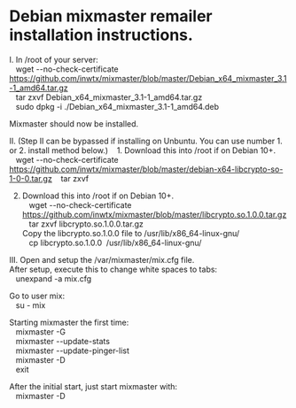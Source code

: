 # Debian mixmaster remailer installation instructions.

I. In /root of your server:  
&nbsp;&nbsp;&nbsp;wget --no-check-certificate https://github.com/inwtx/mixmaster/blob/master/Debian_x64_mixmaster_3.1-1_amd64.tar.gz  
&nbsp;&nbsp;&nbsp;tar zxvf Debian_x64_mixmaster_3.1-1_amd64.tar.gz  
&nbsp;&nbsp;&nbsp;sudo dpkg -i ./Debian_x64_mixmaster_3.1-1_amd64.deb  
    
Mixmaster should now be installed.  
    
II. (Step II can be bypassed if installing on Unbuntu. You can use number 1. or 2. install method below.)
&nbsp;&nbsp;&nbsp;1. Download this into /root if on Debian 10+.  
&nbsp;&nbsp;&nbsp;wget --no-check-certificate https://github.com/inwtx/mixmaster/blob/master/debian-x64-libcrypto-so-1-0-0.tar.gz
&nbsp;&nbsp;&nbsp;tar zxvf 

2. Download this into /root if on Debian 10+.  
&nbsp;&nbsp;&nbsp;wget --no-check-certificate https://github.com/inwtx/mixmaster/blob/master/libcrypto.so.1.0.0.tar.gz  
&nbsp;&nbsp;&nbsp;tar zxvf libcrypto.so.1.0.0.tar.gz  
Copy the libcrypto.so.1.0.0 file to /usr/lib/x86_64-linux-gnu/  
&nbsp;&nbsp;&nbsp;cp libcrypto.so.1.0.0&nbsp;&nbsp;/usr/lib/x86_64-linux-gnu/  
    
III.
Open and setup the /var/mixmaster/mix.cfg file.  
After setup, execute this to change white spaces to tabs:  
&nbsp;&nbsp;&nbsp;unexpand -a mix.cfg  
    
Go to user mix:  
&nbsp;&nbsp;&nbsp;su - mix  
    
Starting mixmaster the first time:  
&nbsp;&nbsp;&nbsp;mixmaster -G  
&nbsp;&nbsp;&nbsp;mixmaster --update-stats  
&nbsp;&nbsp;&nbsp;mixmaster --update-pinger-list  
&nbsp;&nbsp;&nbsp;mixmaster -D  
&nbsp;&nbsp;&nbsp;exit  
  
  
After the initial start, just start mixmaster with:  
&nbsp;&nbsp;&nbsp;mixmaster -D  
